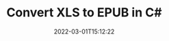 ---
############################# Static ############################
layout: "auto-gen-conversion"
date: 2022-03-01T15:12:22
draft: false
otherformats: csv dif epub fods htm html json mht mhtml ods pdf sxc tex tsv xlam xls xlsb xlsm xlsx xlt xltm xltx xml xps
breadcrumb: XLS to EPUB in C#

############################# Head ############################
head_title: "XLS to EPUB Converter in C#"
head_description: "Convert XLS to EPUB in .NET using a few lines of code. Use the GroupDocs Document Conversion API to convert over 160 file formats."

############################# Header ############################
title: "Convert XLS to EPUB in C#"
description: "XLS to EPUB conversion with a few lines of .NET code"
bg_image: "https://cms.admin.containerize.com/templates/aspose/App_Themes/V3/images/bg/header1.png"
bg_overlay: false
button:
    enable: true

############################# SubMenu ############################
submenu:
    enable: true

    left:
        img_alt: "GroupDocs.Conversion for .NET"
        image: "https://cms.admin.containerize.com/templates/groupdocs/images/product-logos/90x90-noborder/groupdocs-conversion-net.png"
        product: "GroupDocs.Conversion"
        platform: ".NET"

    

############################# About ############################
about:
    enable: true
    title: "About GroupDocs.Conversion для .NET API"
    content: |
        [GroupDocs.Conversion for .NET](https://products.groupdocs.com/conversion/net/) can be used to convert Microsoft Word, Excel, PowerPoint, PDF, Visio and other formats. GroupDocs.Conversion is a standalone API that is suitable for back-end and internal systems where high performance is required. It does not depend on any software such as Microsoft or Open Office.
    

overview:
    enable: true
    content: |
        Convert your XLS files to EPUB in .NET easily. You can use just a couple of C# code lines in any platform of your choice like - Windows, Linux, macOS.
        You can try XLS to EPUB conversion for free and evaluate conversion results quality.
        Along with simple file conversion scenarios you can try more advanced options for loading source XLS file and for saving output EPUB result. 
        
        For example, for the source XLS file you may use the following load options:

        * auto-detect file format;
        * specify password for protected files (if file format supports it);
        * replace missing fonts to preserve document appearance.
        
        There are also advanced convert options for the EPUB file:

        * convert specific document page or page range;
        * add a watermark to the converted EPUB file.

        Once conversion is completed you can save your EPUB file to the local file path or any third-party storage like FTP, Amazon S3, Google Drive, Dropbox etc.
        Please note - to convert XLS to EPUB there is no need for any additional software installed - like MS Office, Open Office, Adobe Acrobat Reader etc. 


############################# Steps ############################
steps:
    enable: true
    title_left: "Steps to convert XLS to EPUB in C#"
    content_left: |
        [GroupDocs.Conversion](https://products.groupdocs.com/conversion/net/) makes it easy for developers to convert a XLS file to EPUB with a few lines of code.

        * Create an instance of the Converter class and provide the file XLS with the full path
        * Create and set ConvertOptions for EPUB type.
        * Call the Converter.Convert method and pass the full path and format (EPUB) as a parameter
        
    title_right: "System Requirements"
    content_right: |
        Basic conversion with GroupDocs.Conversion for .NET can be done in just a few simple steps. Our APIs are supported on all major platforms and operating systems. Before executing the code below, make sure you have the following prerequisites installed on your system.

        * Operating systems: Microsoft Windows, Linux, MacOS
        * Development environments: Microsoft Visual Studio, Xamarin, MonoDevelop
        * Frameworks: .NET Framework, .NET Standard, .NET Core, Mono
        * Get the latest GroupDocs.Conversion for .NET from [Nuget](https://www.nuget.org/packages/groupdocs.conversion)
        
    code: |
        ```cs
        // Load XLS file
        var converter = new GroupDocs.Conversion.Converter("template.xls");
        // Set conversion parameters for EPUB format
        var convertOptions = converter.GetPossibleConversions()["epub"].ConvertOptions;
        // Convert to EPUB format
        converter.Convert("output.epub", convertOptions);        
        ```
        
demos:
    enable: true
    title: "XLS to EPUB Live Demo"
    content: |
       Convert XLS to EPUB now by visiting the [GroupDocs.Conversion App](https://products.groupdocs.app/conversion/family) website. Online demo has the following advantages
          

more_formats:
    enable: true
    title: "Other supported transformations XLS"
    content: "You can also convert XLS to many other file formats. Please see the list below."
       
       
back_to_top:
    enable: true
---
